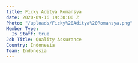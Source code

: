 ```yaml
---
title: Ficky Aditya Romansya
date: 2020-09-16 19:30:00 Z
Photo: "/uploads/Ficky%20Aditya%20Romansya.png"
Member Type:
  Is Staff: true
Job Title: Quality Assurance
Country: Indonesia
Team: Indonesia
---
```

